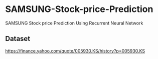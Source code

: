 # SAMSUNG-Stock-price-Prediction
SAMSUNG Stock price Prediction Using Recurrent Neural Network
## Dataset
https://finance.yahoo.com/quote/005930.KS/history?p=005930.KS

